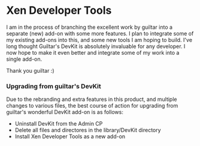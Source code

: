 Xen Developer Tools
======

I am in the process of branching the excellent work by guiltar into a separate (new) add-on with some more features. I plan to integrate some of my existing add-ons into this, and some new tools I am hoping to build. I've long thought Guiltar's DevKit is absolutely invaluable for any developer. I now hope to make it even better and integrate some of my work into a single add-on.

Thank you guiltar :)

### Upgrading from guiltar's DevKit ###

Due to the rebranding and extra features in this product, and multiple changes to various files, the best course of action for upgrading from guiltar's wonderful DevKit add-on is as follows:

* Uninstall DevKit from the Admin CP
* Delete all files and directores in the library/DevKit directory
* Install Xen Developer Tools as a new add-on



